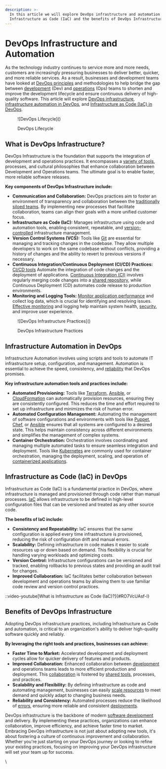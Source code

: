 ```yaml
---
description: >-
  In this article we will explore DevOps infrastructure and automation including
  Infrastructure as Code (IaC) and the benefits of DevOps Infrastructure.
---
```


# DevOps Infrastructure and Automation

As the technology industry continues to service more and more needs, customers are increasingly pressuring businesses to deliver better, quicker, and more reliable services. As a result, businesses and development teams have looked at [DevOps principles](https://pagertree.com/learn/devops/what-is-devops#id-3-key-devops-principles) and methodologies to help bridge the gap between [development](https://pagertree.com/learn/devops/what-is-devops/what-is-a-devops-engineer) (Dev) and [operations](https://pagertree.com/learn/devops/what-is-site-reliability-engineering-sre) (Ops) teams to shorten and improve the development lifecycle and ensure continuous delivery of high-quality software. This article will explore [DevOps infrastructure](https://docs.google.com/document/d/1N9c8Qqado13F8A47Sq\_kzFdH6KJLKPDEG41loB0f74w/edit#heading=h.552qobl8zv1y), [infrastructure automation in DevOps](https://docs.google.com/document/d/1N9c8Qqado13F8A47Sq\_kzFdH6KJLKPDEG41loB0f74w/edit#heading=h.nymqqruo2ud8), and [Infrastructure as Code (IaC) in DevOps](https://docs.google.com/document/d/1N9c8Qqado13F8A47Sq\_kzFdH6KJLKPDEG41loB0f74w/edit#heading=h.ttfqdoo3jxl9).

<figure>![DevOps Lifecycle](<https://lh7-us.googleusercontent.com/docsz/AD_4nXd1cirGenXhMNgO1WK59EGFIwkDkEyxMBfkOPvweppeQFuFSppdhz7XPAqTH8c-1MVJbK7-nZ94rAghBIaG4WtWv8nbTggn9ozEfxFOJjRO5D7SsvvTQW5CmwD56FsT9WWCf8keGAVKBOFI4T_K4FAHGlGJ?key=YoJAQ-Rqo9o6IDq0_HieWg>)<figcaption><p>DevOps Lifecycle</p></figcaption></figure>

## What is DevOps Infrastructure?

DevOps Infrastructure is the foundation that supports the integration of development and operations practices. It encompasses a [variety of tools](https://pagertree.com/learn/devops/best-devops-tools), processes, and cultural philosophies that enhance collaboration between Development and Operations teams. The ultimate goal is to enable faster, more reliable software releases.

**Key components of DevOps Infrastructure include:**

* **Communication and Collaboration:** DevOps practices aim to foster an environment of transparency and collaboration between the [traditionally siloed teams](https://pagertree.com/blog/site-reliability-engineer-sre-interview-questions#id-6.-sre-vs-devops-whats-the-difference). By implementing new processes that facilitate collaboration, teams can align their goals with a more unified customer focus.
* **Infrastructure as Code (IaC):** Manages infrastructure using code and automation tools, enabling consistent, repeatable, and [version-controlled](https://pagertree.com/learn/devops/best-devops-tools/best-devops-coding-tools#devops-source-code-management-tools) infrastructure management.
* **Version Control Systems (VCS):** Tools like [Git](https://git-scm.com/) are essential for managing and tracking changes in the codebase. They allow multiple developers to work on the same codebase without conflicts, providing a history of changes and the ability to revert to previous versions if necessary.
* **Continuous Integration/Continuous Deployment (CI/CD) Practices:** [CI/CD tools](https://pagertree.com/learn/devops/what-is-devops/best-ci-cd-tools) Automate the integration of code changes and the deployment of applications. [Continuous Integration (CI)](https://pagertree.com/learn/devops/what-is-devops/what-is-ci-cd#what-is-continuous-integration-ci) involves regularly merging code changes into a [shared repository](https://pagertree.com/learn/devops/best-devops-tools/best-devops-coding-tools#devops-source-code-management-tools), while Continuous Deployment (CD) automates code release to production environments.
* **Monitoring and Logging Tools:** [Monitor application performance](https://pagertree.com/blog/system-monitoring-7-best-apm-tools#id-7-best-apm-tools) and collect log data, which is crucial for identifying and resolving issues. [Effective monitoring](https://pagertree.com/learn/devops/what-is-site-reliability-engineering-sre/four-golden-signals-sre-monitoring) and logging help maintain system health, [security](https://pagertree.com/learn/devops/what-is-devops/what-is-devsecops), and improve user experience.

<figure>![DevOps Infrastructure Practices](<https://lh7-us.googleusercontent.com/docsz/AD_4nXcSDKX9DtUnz8miScgBe9FQQQrOCH71HxAXNSpWxp8oJTAuV5lB_4Exjd0WmJXXmupa60-nDCiHIGJUDDOGjIxxjXTdF3VimdRWDhzJ8f59sJRqF-k2Lw9icAUlXI474ox8T871qaBZxBbd-SCHNsL6JTE?key=YoJAQ-Rqo9o6IDq0_HieWg>)<figcaption><p>DevOps Infrastructure Practices</p></figcaption></figure>

## Infrastructure Automation in DevOps

Infrastructure Automation involves using scripts and tools to automate IT infrastructure setup, configuration, and management. Automation is essential to achieve the speed, consistency, and [reliability](https://pagertree.com/learn/devops/what-is-devops/what-are-the-benefits-of-devops#id-4.-higher-quality-and-reliability) that DevOps promises.

**Key infrastructure automation tools and practices include:**

* **Automated Provisioning:** Tools like [Terraform](https://www.terraform.io/use-cases/infrastructure-as-code), [Ansible](https://www.ansible.com/), or [CloudFormation](https://aws.amazon.com/cloudformation/) can automatically provision resources, ensuring they are consistently configured. This reduces the time and effort required to set up infrastructure and minimizes the risk of human error.
* **Automated Configuration Management:** Automating the management of software configurations and environments with tools like [Puppet](https://www.puppet.com/), [Chef](https://www.chef.io/), or [Ansible](https://www.ansible.com/) ensures that all systems are configured to a desired state. This helps maintain consistency across different environments and simplifies the management of complex systems.
* **Container Orchestration:** Orchestration involves coordinating and managing multiple automated tasks to ensure seamless integration and deployment. Tools like [Kubernetes](https://kubernetes.io/) are commonly used for container orchestration, managing the deployment, scaling, and operation of [containerized applications](https://pagertree.com/learn/docker/overview).

## Infrastructure as Code (IaC) in DevOps

Infrastructure as Code (IaC) is a fundamental practice in DevOps, where infrastructure is managed and provisioned through code rather than manual processes. [IaC](https://www.paloaltonetworks.com/cyberpedia/what-is-iac) allows infrastructure to be defined in high-level configuration files that can be versioned and treated as any other source code.

**The benefits of IaC include:**

* **Consistency and Repeatability:** IaC ensures that the same configuration is applied every time infrastructure is provisioned, reducing the risk of configuration drift and manual errors.
* **Scalability:** Defining infrastructure in code makes it easier to scale resources up or down based on demand. This flexibility is crucial for handling varying workloads and optimizing costs.
* **Version Control:** Infrastructure configurations can be versioned and tracked, enabling rollbacks to previous states and providing an audit trail for changes.
* **Improved Collaboration:** IaC facilitates better collaboration between development and operations teams by allowing them to use familiar code review and version control practices.

::video-youtube[What is Infrastructure as Code (IaC)?]{#RO7VcUAsf-I}

## Benefits of DevOps Infrastructure

Adopting DevOps infrastructure practices, including Infrastructure as Code and automation, is critical to an organization's ability to deliver high-quality software quickly and reliably.

**By leveraging the right tools and practices, businesses can achieve:**

* **Faster Time to Market:** Accelerated development and deployment cycles allow for quicker delivery of features and products.
* **Improved Collaboration:** Enhanced collaboration between [development](https://pagertree.com/learn/devops/what-is-site-reliability-engineering-sre/what-is-blue-green-deployment) and operations teams leads to more efficient production and deployment. This [collaboration](https://pagertree.com/learn/devops/best-devops-tools/best-devops-planning-tools) is fostered by [shared tools](https://pagertree.com/learn/devops/best-devops-tools/best-devops-coding-tools), processes, and practices.
* **Scalability and Flexibility:** By defining infrastructure as code and automating management, businesses can easily [scale resources](https://pagertree.com/learn/incident-management/sla-vs-slo-vs-sli#what-is-a-service-level-indicator-sli) to meet demand and quickly adapt to changing business needs.
* **Reliability and Consistency:** Automated processes reduce the likelihood of [errors](https://pagertree.com/learn/incident-management/how-to-calculate-mttr-and-other-common-incident-recovery-metrics#error-budget), ensuring more reliable and consistent [deployments](https://pagertree.com/learn/devops/what-is-site-reliability-engineering-sre/what-is-a-canary-deployment).

DevOps infrastructure is the backbone of modern [software development](https://pagertree.com/learn/devops/what-is-devops/devops-vs.-agile) and delivery. By implementing these practices, organizations can enhance collaboration, improve efficiency, and achieve faster time to market. Embracing DevOps infrastructure is not just about adopting new tools, it's about fostering a culture of continuous improvement and collaboration. Whether you're just starting on your DevOps journey or looking to refine your existing practices, focusing on improving your DevOps infrastructure will set your team up for success.

\
